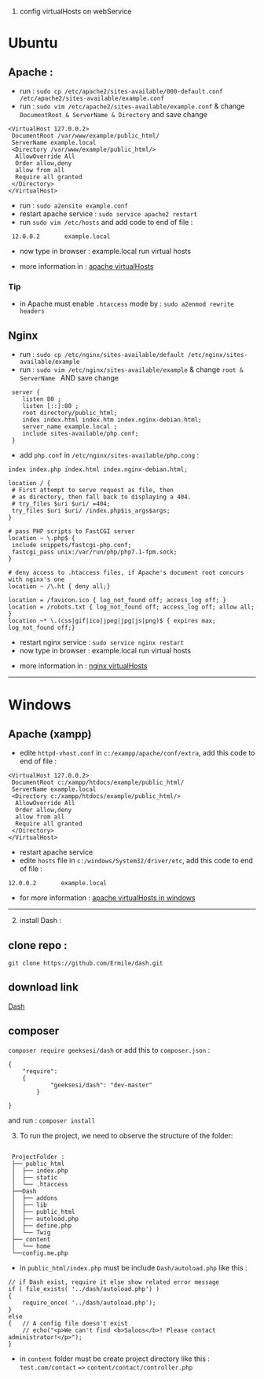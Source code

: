 
1. config virtualHosts on webService
# Ubuntu
## Apache :
- run : `sudo cp /etc/apache2/sites-available/000-default.conf /etc/apache2/sites-available/example.conf`
- run : `sudo vim /etc/apache2/sites-available/example.conf` & change `DocumentRoot & ServerName & Directory` and save change
```
<VirtualHost 127.0.0.2>
 DocumentRoot /var/www/example/public_html/
 ServerName example.local
 <Directory /var/www/example/public_html/>
  AllowOverride All
  Order allow,deny
  allow from all
  Require all granted
 </Directory>
</VirtualHost>
```
- run : `sudo a2ensite example.conf`
- restart apache service : `sudo service apache2 restart`
- run `sudo vim /etc/hosts` and add code to end of file :
```
 12.0.0.2       example.local
```
- now type in browser : example.local run virtual hosts
+ more information in : [apache virtualHosts](https://www.digitalocean.com/community/tutorials/how-to-set-up-apache-virtual-hosts-on-ubuntu-14-04-lts "Title")
### Tip
- in Apache must enable `.htaccess` mode by : `sudo a2enmod rewrite headers`

## Nginx
- run : `sudo cp /etc/nginx/sites-available/default /etc/nginx/sites-available/example`
- run : `sudo vim /etc/nginx/sites-available/example` & change `root & ServerName ` AND save change
```
 server {
    listen 80 ;
    listen [::]:80 ;
    root directory/public_html;
    index index.html index.htm index.nginx-debian.html;
    server_name example.local ;
    include sites-available/php.conf;
 }

```
- add `php.conf` in `/etc/nginx/sites-available/php.cong` :
```
index index.php index.html index.nginx-debian.html;

location / {
 # First attempt to serve request as file, then
 # as directory, then fall back to displaying a 404.
 # try_files $uri $uri/ =404;
 try_files $uri $uri/ /index.php$is_args$args;
}

# pass PHP scripts to FastCGI server
location ~ \.php$ {
 include snippets/fastcgi-php.conf;
 fastcgi_pass unix:/var/run/php/php7.1-fpm.sock;
}

# deny access to .htaccess files, if Apache's document root concurs with nginx's one
location ~ /\.ht { deny all;}

location = /favicon.ico { log_not_found off; access_log off; }
location = /robots.txt { log_not_found off; access_log off; allow all; }
location ~* \.(css|gif|ico|jpeg|jpg|js|png)$ { expires max; log_not_found off;}

```
- restart nginx service : `sudo service nginx restart`
- now type in browser : example.local run virtual hosts
+ more information in : [nginx virtualHosts](https://www.digitalocean.com/community/tutorials/how-to-set-up-nginx-virtual-hosts-server-blocks-on-ubuntu-12-04-lts--3 "Title")
---
# Windows
## Apache (xampp)
- edite `httpd-vhost.conf` in `c:/exampp/apache/conf/extra`, add this code to end of file :
```
<VirtualHost 127.0.0.2>
 DocumentRoot c:/xampp/htdocs/example/public_html/
 ServerName example.local
 <Directory c:/xampp/htdocs/example/public_html/>
  AllowOverride All
  Order allow,deny
  allow from all
  Require all granted
 </Directory>
</VirtualHost>
```
- restart apache service
- edite `hosts` file in `c:/windows/System32/driver/etc`, add this code to end of file :
 ```
 12.0.0.2       example.local
 ```
 - for more information : [apache virtualHosts in windows](https://delanomaloney.com/2013/07/10/how-to-set-up-virtual-hosts-using-xampp/)
---
2. install Dash :
## clone repo :
`git clone https://github.com/Ermile/dash.git`
## download link
[Dash](https://github.com/Ermile/dash/archive/master.zip)
## composer
`composer require geeksesi/dash`
or add this to `composer.json` :
```
{
	"require":
	{
            "geeksesi/dash": "dev-master"
        }

}
```
and run : `composer install`

3. To run the project, we need to observe the structure of the folder:
```

 ProjectFolder :
 ├── public_html
 │  ├── index.php
 │  ├── static
 │  └── .htaccess
 ├──Dash
 │  ├── addons
 │  ├── lib
 │  ├── public_html
 │  ├── autoload.php
 │  ├── define.php
 │  └── Twig
 ├── content
 │  └── home
 └──config.me.php
```
- in `public_html/index.php` must be include `Dash/autoload.php` like this :
```
// if Dash exist, require it else show related error message
if ( file_exists( '../dash/autoload.php') )
{
	require_once( '../dash/autoload.php');
}
else
{   // A config file doesn't exist
	// echo("<p>We can't find <b>Saloos</b>! Please contact administrator!</p>");
}
```
- in `content` folder must be create project directory like this :
` test.com/contact ` `=>` ` content/contact/controller.php `
